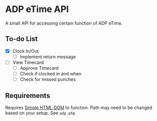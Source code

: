 # ADP eTime API

A small API for accessing certain function of ADP eTime.

## To-do List

- [x] Clock In/Out
	- [ ] Implement return message
- [ ] View Timecard
	- [ ] Approve Timecard
	- [ ] Check if clocked in and when
	- [ ] Check for missed punches

## Requirements

Requires [Simple HTML DOM](http://simplehtmldom.sourceforge.net/) to function.
Path may need to be changed based on your setup. See `adp.php`
